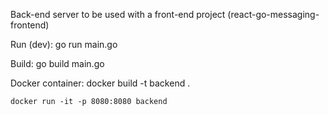 Back-end server to be used with a front-end project (react-go-messaging-frontend)


Run (dev):
    go run main.go
    
Build:
    go build main.go
    
Docker container:
    docker build -t backend .
    
    docker run -it -p 8080:8080 backend
    
    
